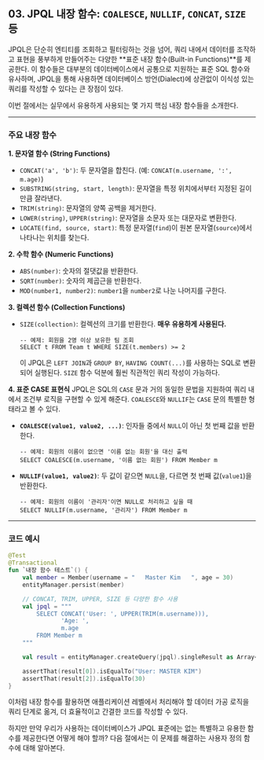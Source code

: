 ## 03\. JPQL 내장 함수: `COALESCE`, `NULLIF`, `CONCAT`, `SIZE` 등

JPQL은 단순히 엔티티를 조회하고 필터링하는 것을 넘어, 쿼리 내에서 데이터를 조작하고 표현을 풍부하게 만들어주는 다양한 \*\*표준 내장 함수(Built-in Functions)\*\*를 제공한다. 이 함수들은 대부분의 데이터베이스에서 공통으로 지원하는 표준 SQL 함수와 유사하며, JPQL을 통해 사용하면 데이터베이스 방언(Dialect)에 상관없이 이식성 있는 쿼리를 작성할 수 있다는 큰 장점이 있다.

이번 절에서는 실무에서 유용하게 사용되는 몇 가지 핵심 내장 함수들을 소개한다.

-----

### **주요 내장 함수**

**1. 문자열 함수 (String Functions)**

  * `CONCAT('a', 'b')`: 두 문자열을 합친다. (예: `CONCAT(m.username, ':', m.age)`)
  * `SUBSTRING(string, start, length)`: 문자열을 특정 위치에서부터 지정된 길이만큼 잘라낸다.
  * `TRIM(string)`: 문자열의 양쪽 공백을 제거한다.
  * `LOWER(string)`, `UPPER(string)`: 문자열을 소문자 또는 대문자로 변환한다.
  * `LOCATE(find, source, start)`: 특정 문자열(`find`)이 원본 문자열(`source`)에서 나타나는 위치를 찾는다.

**2. 수학 함수 (Numeric Functions)**

  * `ABS(number)`: 숫자의 절댓값을 반환한다.
  * `SQRT(number)`: 숫자의 제곱근을 반환한다.
  * `MOD(number1, number2)`: `number1`을 `number2`로 나눈 나머지를 구한다.

**3. 컬렉션 함수 (Collection Functions)**

  * `SIZE(collection)`: 컬렉션의 크기를 반환한다. **매우 유용하게 사용된다.**
    ```jpql
    -- 예제: 회원을 2명 이상 보유한 팀 조회
    SELECT t FROM Team t WHERE SIZE(t.members) >= 2
    ```
    이 JPQL은 `LEFT JOIN`과 `GROUP BY`, `HAVING COUNT(...)`를 사용하는 SQL로 변환되어 실행된다. `SIZE` 함수 덕분에 훨씬 직관적인 쿼리 작성이 가능하다.

**4. 표준 CASE 표현식**
JPQL은 SQL의 `CASE` 문과 거의 동일한 문법을 지원하여 쿼리 내에서 조건부 로직을 구현할 수 있게 해준다. `COALESCE`와 `NULLIF`는 `CASE` 문의 특별한 형태라고 볼 수 있다.

  * **`COALESCE(value1, value2, ...)`**: 인자들 중에서 `NULL`이 아닌 첫 번째 값을 반환한다.
    ```jpql
    -- 예제: 회원의 이름이 없으면 '이름 없는 회원'을 대신 출력
    SELECT COALESCE(m.username, '이름 없는 회원') FROM Member m
    ```
  * **`NULLIF(value1, value2)`**: 두 값이 같으면 `NULL`을, 다르면 첫 번째 값(`value1`)을 반환한다.
    ```jpql
    -- 예제: 회원의 이름이 '관리자'이면 NULL로 처리하고 싶을 때
    SELECT NULLIF(m.username, '관리자') FROM Member m
    ```

-----

### **코드 예시**

```kotlin
@Test
@Transactional
fun `내장 함수 테스트`() {
    val member = Member(username = "   Master Kim   ", age = 30)
    entityManager.persist(member)

    // CONCAT, TRIM, UPPER, SIZE 등 다양한 함수 사용
    val jpql = """
        SELECT CONCAT('User: ', UPPER(TRIM(m.username))), 
               'Age: ', 
               m.age 
        FROM Member m
    """

    val result = entityManager.createQuery(jpql).singleResult as Array<Any>

    assertThat(result[0]).isEqualTo("User: MASTER KIM")
    assertThat(result[2]).isEqualTo(30)
}
```

이처럼 내장 함수를 활용하면 애플리케이션 레벨에서 처리해야 할 데이터 가공 로직을 쿼리 단계로 옮겨, 더 효율적이고 간결한 코드를 작성할 수 있다.

하지만 만약 우리가 사용하는 데이터베이스가 JPQL 표준에는 없는 특별하고 유용한 함수를 제공한다면 어떻게 해야 할까? 다음 절에서는 이 문제를 해결하는 사용자 정의 함수에 대해 알아본다.